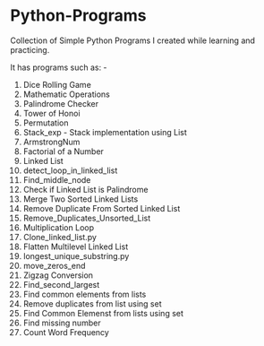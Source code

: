 # Python-Programs
Collection of Simple Python Programs I created while learning and practicing.

It has programs such as: -

1. Dice Rolling Game
2. Mathematic Operations
3. Palindrome Checker
4. Tower of Honoi
5. Permutation
6. Stack_exp - Stack implementation using List
7. ArmstrongNum
8. Factorial of a Number
9. Linked List
10. detect_loop_in_linked_list
11. Find_middle_node
12. Check if Linked List is Palindrome	
13. Merge Two Sorted Linked Lists
14. Remove Duplicate From Sorted Linked List
15. Remove_Duplicates_Unsorted_List
16. Multiplication Loop
17. Clone_linked_list.py
18. Flatten Multilevel Linked List
19. longest_unique_substring.py
20. move_zeros_end
21. Zigzag Conversion
22. Find_second_largest
23. Find common elements from lists
24. Remove duplicates from list using set
25. Find Common Elemenst from lists using set
26. Find missing number
27. Count Word Frequency
